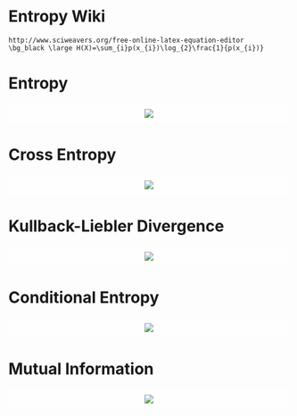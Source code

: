 # Entropy Wiki

    http://www.sciweavers.org/free-online-latex-equation-editor
    \bg_black \large H(X)=\sum_{i}p(x_{i})\log_{2}\frac{1}{p(x_{i})}


# Entropy

<div style="background-color:rgba(255, 255, 255, 0.8); text-align:center; vertical-align: middle; padding:10px 0;">
<img src="http://www.sciweavers.org/upload/Tex2Img_1544155454/eqn.png" />
 </div>

 
# Cross Entropy

<div style="background-color:rgba(255, 255, 255, 0.8); text-align:center; vertical-align: middle; padding:10px 0;">
<img src="http://www.sciweavers.org/upload/Tex2Img_1544155803/eqn.png" />
 </div>

# Kullback-Liebler Divergence

<div style="background-color:rgba(255, 255, 255, 0.8); text-align:center; vertical-align: middle; padding:10px 0;">
<img src="http://www.sciweavers.org/upload/Tex2Img_1544155866/eqn.png" />
 </div>

# Conditional Entropy

<div style="background-color:rgba(255, 255, 255, 0.8); text-align:center; vertical-align: middle; padding:10px 0;">
<img src="http://www.sciweavers.org/upload/Tex2Img_1544155968/eqn.png" />
 </div>

# Mutual Information

<div style="background-color:rgba(255, 255, 255, 0.8); text-align:center; vertical-align: middle; padding:10px 0;">
<img src="http://www.sciweavers.org/upload/Tex2Img_1544156025/eqn.png" />
 </div>

